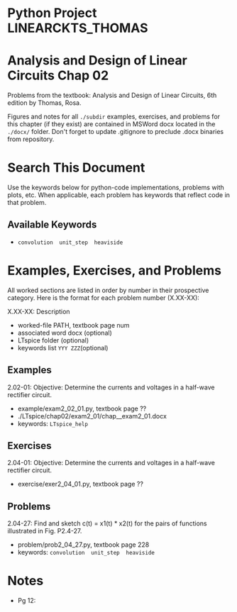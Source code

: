 # Python Project LINEARCKTS_THOMAS
# Analysis and Design of Linear Circuits Chap 02
Problems from the textbook: Analysis and Design of Linear Circuits, 6th edition by Thomas, Rosa.

Figures and notes for all `./subdir` examples, exercises, and problems for this
chapter (if they exist) are contained in MSWord docx located in the `./docx/` folder.
Don't forget to update .gitignore to preclude .docx binaries from repository.

# Search This Document
Use the keywords below for python-code implementations, problems with plots, etc.
When applicable, each problem has keywords that reflect code in that problem.

## Available Keywords
* `convolution  unit_step  heaviside`


# Examples, Exercises, and Problems
All worked sections are listed in order by number in their prospective category.
Here is the format for each problem number (X.XX-XX):

X.XX-XX: Description
* worked-file PATH, textbook page num
* associated word docx (optional)
* LTspice folder (optional)
* keywords list `YYY ZZZ`(optional)


## Examples
2.02-01: Objective: Determine the currents and voltages in a half-wave rectifier circuit.
* example/exam2_02_01.py, textbook page ??
* ./LTspice/chap02/exam2_01/chap__exam2_01.docx
* keywords: `LTspice_help`


## Exercises
2.04-01: Objective: Determine the currents and voltages in a half-wave rectifier circuit.
* exercise/exer2_04_01.py, textbook page ??


## Problems
2.04-27: Find and sketch c(t) = x1(t) * x2(t) for the pairs of functions
illustrated in Fig. P2.4-27.
* problem/prob2_04_27.py, textbook page 228
* keywords: `convolution  unit_step  heaviside`


# Notes
* Pg 12: 
